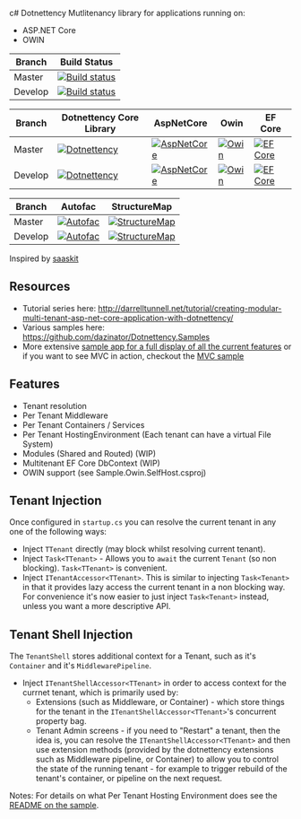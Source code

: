 c# Dotnettency
Mutlitenancy library for applications running on:
  - ASP.NET Core
  - OWIN

| Branch  | Build Status | 
| ------------- | ------------- |
| Master  | [![Build status](https://ci.appveyor.com/api/projects/status/2xi1nts54u2hamv3/branch/master?svg=true)](https://ci.appveyor.com/project/dazinator/dotnettency/branch/master) | 
| Develop | [![Build status](https://ci.appveyor.com/api/projects/status/2xi1nts54u2hamv3/branch/develop?svg=true)](https://ci.appveyor.com/project/dazinator/dotnettency/branch/develop) | 

| Branch  | Dotnettency Core Library | AspNetCore | Owin | EF Core |
| ------------- | ------------- | ----- | ----- | ----- |
| Master  | [![Dotnettency](https://img.shields.io/nuget/v/Dotnettency.svg)](https://www.nuget.org/packages/Dotnettency/) | [![AspNetCore](https://img.shields.io/nuget/v/Dotnettency.AspNetCore.svg)](https://www.nuget.org/packages/Dotnettency.AspNetCore/) | [![Owin](https://img.shields.io/nuget/v/Dotnettency.Owin.svg)](https://www.nuget.org/packages/Dotnettency.Owin/) | [![EF Core](https://img.shields.io/nuget/v/Dotnettency.EFCore.svg)](https://www.nuget.org/packages/Dotnettency.EFCore/) |
| Develop | [![Dotnettency](https://img.shields.io/nuget/vpre/Dotnettency.svg)](https://www.nuget.org/packages/Dotnettency/) | [![AspNetCore](https://img.shields.io/nuget/vpre/Dotnettency.AspNetCore.svg)](https://www.nuget.org/packages/Dotnettency.AspNetCore/) | [![Owin](https://img.shields.io/nuget/vpre/Dotnettency.Owin.svg)](https://www.nuget.org/packages/Dotnettency.Owin/) | [![EF Core](https://img.shields.io/nuget/vpre/Dotnettency.EFCore.svg)](https://www.nuget.org/packages/Dotnettency.EFCore/) |

| Branch | Autofac | StructureMap |
| ------------- | ------------- | ------------- |
| Master | [![Autofac](https://img.shields.io/nuget/v/Dotnettency.Container.Autofac.svg)](https://www.nuget.org/packages/Dotnettency.Container.Autofac/) | [![StructureMap](https://img.shields.io/nuget/v/Dotnettency.Container.StructureMap.svg)](https://www.nuget.org/packages/Dotnettency.Container.StructureMap/) |
| Develop |  [![Autofac](https://img.shields.io/nuget/vpre/Dotnettency.Container.Autofac.svg)](https://www.nuget.org/packages/Dotnettency.Container.Autofac/) | [![StructureMap](https://img.shields.io/nuget/vpre/Dotnettency.Container.StructureMap.svg)](https://www.nuget.org/packages/Dotnettency.Container.StructureMap/) |


Inspired by [saaskit](https://github.com/saaskit/saaskit)

## Resources

 - Tutorial series here: http://darrelltunnell.net/tutorial/creating-modular-multi-tenant-asp-net-core-application-with-dotnettency/
 - Various samples here: https://github.com/dazinator/Dotnettency.Samples
 - More extensive [sample app for a full display of all the current features](https://github.com/dazinator/Dotnettency/tree/master/src/Dotnettency.Sample) or if you want to see MVC in action, checkout the [MVC sample](https://github.com/dazinator/Dotnettency/tree/develop/src/Sample.Mvc)
 
## Features

- Tenant resolution
- Per Tenant Middleware
- Per Tenant Containers / Services
- Per Tenant HostingEnvironment (Each tenant can have a virtual File System)
- Modules (Shared and Routed) (WIP)
- Multitenant EF Core DbContext (WIP)
- OWIN support (see Sample.Owin.SelfHost.csproj)

## Tenant Injection

Once configured in `startup.cs` you can resolve the current tenant in any one of the following ways:

- Inject `TTenant` directly (may block whilst resolving current tenant).
- Inject `Task<TTenant>` - Allows you to `await` the current `Tenant` (so non blocking). `Task<TTenant>` is convenient.
- Inject `ITenantAccessor<TTenant>`. This is similar to injecting `Task<Tenant>` in that it provides lazy access the current tenant in a non blocking way. For convenience it's now easier to just inject `Task<Tenant>` instead, unless you want a more descriptive API.

## Tenant Shell Injection

The `TenantShell` stores additional context for a Tenant, such as it's `Container` and it's `MiddlewarePipeline`.

- Inject `ITenantShellAccessor<TTenant>` in order to access context for the currnet tenant, which is primarily used by:
  - Extensions (such as Middleware, or Container) - which store things for the tenant in the `ITenantShellAccessor<TTenant>`'s concurrent property bag.
  - Tenant Admin screens - if you need to "Restart" a tenant, then the idea is, you can resolve the `ITenantShellAccessor<TTenant>` and then use extension methods (provided by the dotnettency extensions such as Middleware pipeline, or Container) to allow you to control the state of the running tenant - for example to trigger rebuild of the tenant's container, or pipeline on the next request.


Notes: For details on what Per Tenant Hosting Environment does see the [README on the sample](https://github.com/dazinator/Dotnettency/tree/master/src/Dotnettency.Sample).
